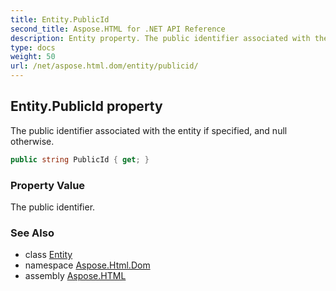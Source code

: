 ```yaml
---
title: Entity.PublicId
second_title: Aspose.HTML for .NET API Reference
description: Entity property. The public identifier associated with the entity if specified and null otherwise
type: docs
weight: 50
url: /net/aspose.html.dom/entity/publicid/
---
```

## Entity.PublicId property

The public identifier associated with the entity if specified, and null otherwise.

```csharp
public string PublicId { get; }
```

### Property Value

The public identifier.

### See Also

* class [Entity](../)
* namespace [Aspose.Html.Dom](../../entity/)
* assembly [Aspose.HTML](../../../)
